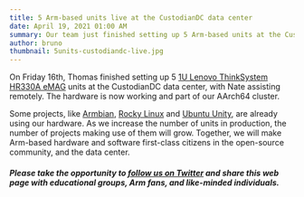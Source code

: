 ```yaml
---
title: 5 Arm-based units live at the CustodianDC data center
date: April 19, 2021 01:00 AM
summary: Our team just finished setting up 5 Arm-based units at the CustodianDC data center
author: bruno
thumbnail: 5units-custodiandc-live.jpg
---
```


On Friday 16th, Thomas finished setting up 5 [1U Lenovo ThinkSystem HR330A eMAG](https://aarch64.com/post/overview-of-donated-hardware) units at the CustodianDC data center, with Nate assisting remotely. The hardware is now working and part of our AArch64 cluster.

Some projects, like [Armbian](https://armbian.com), [Rocky Linux](https://rockylinux.org/) and [Ubuntu Unity](https://ubuntuunity.org/), are already using our hardware. As we increase the number of units in production, the number of projects making use of them will grow. Together, we will make Arm-based hardware and software first-class citizens in the open-source community, and the data center.

##### Please take the opportunity to [follow us on Twitter](https://twitter.com/fosshostorg) and share this web page with educational groups, Arm fans, and like-minded individuals.
